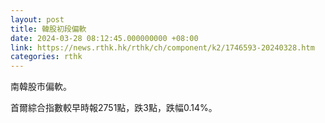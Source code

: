 ```yaml
---
layout: post
title: 韓股初段偏軟
date: 2024-03-28 08:12:45.000000000 +08:00
link: https://news.rthk.hk/rthk/ch/component/k2/1746593-20240328.htm
categories: rthk
---
```


南韓股市偏軟。

首爾綜合指數較早時報2751點，跌3點，跌幅0.14%。
